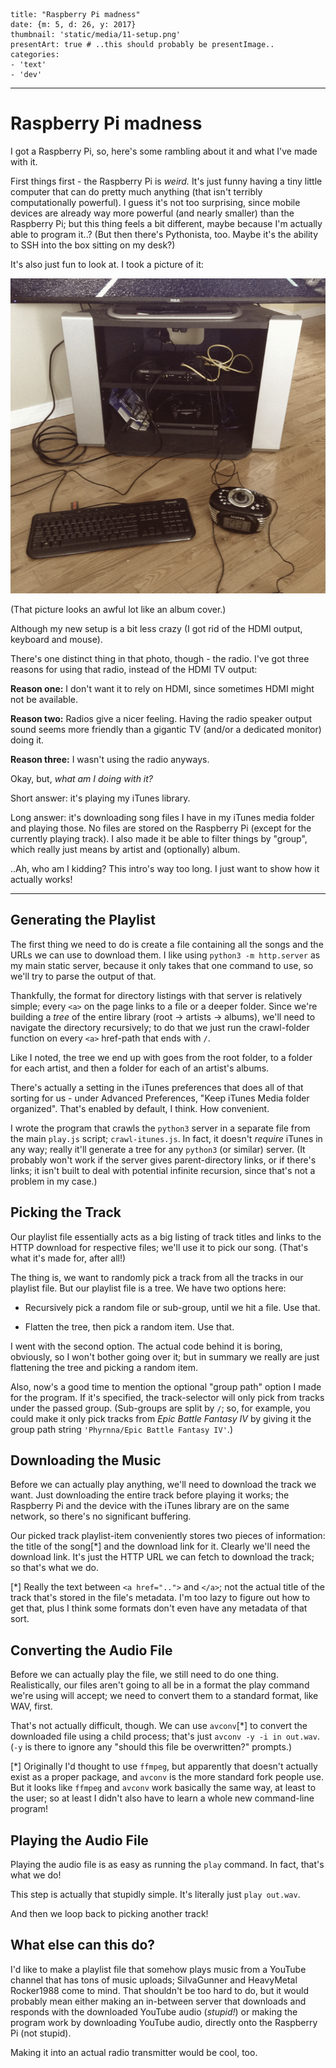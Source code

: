
    title: "Raspberry Pi madness"
    date: {m: 5, d: 26, y: 2017}
    thumbnail: 'static/media/11-setup.png'
    presentArt: true # ..this should probably be presentImage..
    categories:
    - 'text'
    - 'dev'

---

# Raspberry Pi madness

I got a Raspberry Pi, so, here's some rambling about it and what I've made
with it.

First things first - the Raspberry Pi is *weird.* It's just funny having a tiny
little computer that can do pretty much anything (that isn't terribly
computationally powerful). I guess it's not too surprising, since mobile
devices are already way more powerful (and nearly smaller) than the Raspberry
Pi; but this thing feels a bit different, maybe because I'm actually able to
program it..? (But then there's Pythonista, too. Maybe it's the ability to
SSH into the box sitting on my desk?)

It's also just fun to look at. I took a picture of it:

![Setup](static/media/11-setup.png)

(That picture looks an awful lot like an album cover.)

Although my new setup is a bit less crazy (I got rid of the HDMI output,
keyboard and mouse).

There's one distinct thing in that photo, though - the radio. I've got three
reasons for using that radio, instead of the HDMI TV output:

**Reason one:** I don't want it to rely on HDMI, since sometimes HDMI might
not be available.

**Reason two:** Radios give a nicer feeling. Having the radio speaker output
sound seems more friendly than a gigantic TV (and/or a dedicated monitor)
doing it.

**Reason three:** I wasn't using the radio anyways.

Okay, but, *what am I doing with it?*

Short answer: it's playing my iTunes library.

Long answer: it's downloading song files I have in my iTunes media folder and
playing those. No files are stored on the Raspberry Pi (except for the
currently playing track). I also made it be able to filter things by "group",
which really just means by artist and (optionally) album.

..Ah, who am I kidding? This intro's way too long. I just want to show how it
actually works!

---

## Generating the Playlist

The first thing we need to do is create a file containing all the songs and the
URLs we can use to download them. I like using `python3 -m http.server` as my
main static server, because it only takes that one command to use, so we'll try
to parse the output of that.

Thankfully, the format for directory listings with that server is relatively
simple; every `<a>` on the page links to a file or a deeper folder. Since we're
building a *tree* of the entire library (root -> artists -> albums), we'll need
to navigate the directory recursively; to do that we just run the crawl-folder
function on every `<a>` href-path that ends with `/`.

Like I noted, the tree we end up with goes from the root folder, to a folder
for each artist, and then a folder for each of an artist's albums.

There's actually a setting in the iTunes preferences that does all of that
sorting for us - under Advanced Preferences, "Keep iTunes Media folder
organized". That's enabled by default, I think. How convenient.

I wrote the program that crawls the `python3` server in a separate file from
the main `play.js` script; `crawl-itunes.js`. In fact, it doesn't *require*
iTunes in any way; really it'll generate a tree for any `python3` (or similar)
server. (It probably won't work if the server gives parent-directory links, or
if there's links; it isn't built to deal with potential infinite recursion,
since that's not a problem in my case.)

## Picking the Track

Our playlist file essentially acts as a big listing of track titles and links
to the HTTP download for respective files; we'll use it to pick our song.
(That's what it's made for, after all!)

The thing is, we want to randomly pick a track from all the tracks in our
playlist file. But our playlist file is a tree. We have two options here:

* Recursively pick a random file or sub-group, until we hit a file. Use that.

* Flatten the tree, then pick a random item. Use that.

I went with the second option. The actual code behind it is boring, obviously,
so I won't bother going over it; but in summary we really are just flattening
the tree and picking a random item.

Also, now's a good time to mention the optional "group path" option I made for
the program. If it's specified, the track-selector will only pick from tracks
under the passed group. (Sub-groups are split by `/`; so, for example, you
could make it only pick tracks from *Epic Battle Fantasy IV* by giving it the
group path string `'Phyrnna/Epic Battle Fantasy IV'`.)

## Downloading the Music

Before we can actually play anything, we'll need to download the track we want.
Just downloading the entire track before playing it works; the Raspberry Pi and
the device with the iTunes library are on the same network, so there's no
significant buffering.

Our picked track playlist-item conveniently stores two pieces of information:
the title of the song[\*] and the download link for it. Clearly we'll need the
download link. It's just the HTTP URL we can fetch to download the track; so
that's what we do.

[\*] Really the text between `<a href="..">` and `</a>`; not the actual
title of the track that's stored in the file's metadata. I'm too lazy to
figure out how to get that, plus I think some formats don't even have any
metadata of that sort.

## Converting the Audio File

Before we can actually play the file, we still need to do one thing.
Realistically, our files aren't going to all be in a format the play command
we're using will accept; we need to convert them to a standard format, like
WAV, first.

That's not actually difficult, though. We can use `avconv`[\*] to convert the
downloaded file using a child process; that's just `avconv -y -i in out.wav`.
(`-y` is there to ignore any "should this file be overwritten?" prompts.)

[\*] Originally I'd thought to use `ffmpeg`, but apparently that doesn't
actually exist as a proper package, and `avconv` is the more standard fork
people use. But it looks like `ffmpeg` and `avconv` work basically the same
way, at least to the user; so at least I didn't also have to learn a whole new
command-line program!

## Playing the Audio File

Playing the audio file is as easy as running the `play` command. In fact,
that's what we do!

This step is actually that stupidly simple. It's literally just `play out.wav`.

And then we loop back to picking another track!

## What else can this do?

I'd like to make a playlist file that somehow plays music from a YouTube
channel that has tons of music uploads; SiIvaGunner and HeavyMetal Rocker1988
come to mind. That shouldn't be too hard to do, but it would probably mean
either making an in-between server that downloads and responds with the
downloaded YouTube audio (*stupid!*) or making the program work by downloading
YouTube audio, directly onto the Raspberry Pi (not stupid).

Making it into an actual radio transmitter would be cool, too.
